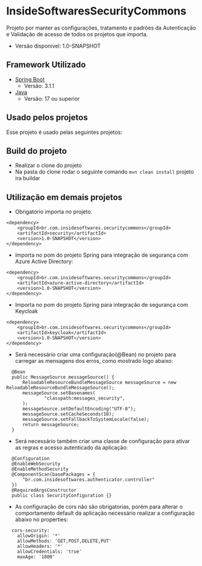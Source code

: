 
# InsideSoftwaresSecurityCommons

Projeto por manter as configurações, tratamento e padrões da Autenticação e Validação de acesso de todos os projetos que importa.
* Versão disponivel: 1.0-SNAPSHOT

## Framework Utilizado

* [Spring Boot]('https://spring.io/projects/spring-boot')
  * Versão: 3.1.1
* [Java]('https://www.java.com/pt-BR/')
  * Versão: 17 ou superior

## Usado pelos projetos

Esse projeto é usado pelas seguintes projetos:


## Build do projeto

  * Realizar o clone do projeto
  * Na pasta do clone rodar o seguinte comando ``` mvn clean install ``` projeto ira buildar

## Utilização em demais projetos

  * Obrigatorio importa no projeto.
  ```
  <dependency>
      <groupId>br.com.insidesoftwares.securitycommons</groupId>
      <artifactId>security</artifactId>
      <version>1.0-SNAPSHOT</version>
  </dependency>
  ```

  * Importa no pom do projeto Spring para integração de segurança com Azure Active Directory:
  ```
  <dependency>
      <groupId>br.com.insidesoftwares.securitycommons</groupId>
      <artifactId>azure-active-directory</artifactId>
      <version>1.0-SNAPSHOT</version>
  </dependency>
  ```
  *  Importa no pom do projeto Spring para integração de segurança com Keycloak
  ```
  <dependency>
      <groupId>br.com.insidesoftwares.securitycommons</groupId>
      <artifactId>keycloak</artifactId>
      <version>1.0-SNAPSHOT</version>
  </dependency>
  ```

  * Será necessário criar uma configuração(@Bean) no projeto para carregar as mensagens dos erros, como mostrado logo abaixo:
  ```
    @Bean
    public MessageSource messageSource() {
        ReloadableResourceBundleMessageSource messageSource = new ReloadableResourceBundleMessageSource();
        messageSource.setBasenames(
                "classpath:messages_security",
        );
        messageSource.setDefaultEncoding("UTF-8");
        messageSource.setCacheSeconds(10);
        messageSource.setFallbackToSystemLocale(false);
        return messageSource;
    }
  ```

  * Será necessário também criar uma classe de configuração para ativar as regras e acesso autenticado da aplicação:
  ```
    @Configuration
    @EnableWebSecurity
    @EnableMethodSecurity
    @ComponentScan(basePackages = {
        "br.com.insidesoftwares.authenticator.controller"
    })
    @RequiredArgsConstructor
    public class SecurityConfiguration {}
  ```
  
  * As configuração de cors não são obrigatorias, porém para alterar o comportamento default da aplicação necessário realizar a configuração abaixo no properties:
  ```
    cors-security:
      allowOrigin: '*'
      allowMethods: 'GET,POST,DELETE,PUT'
      allowHeaders: '*'
      allowCredentials: 'true' 
      maxAge: '1800' 
  ``` 